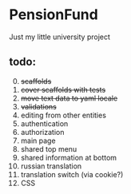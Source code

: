 PensionFund
===========

Just my little university project

## todo:
  0. <del>scaffolds</del>
  1. <del>cover scaffolds with tests</del>
  2. <del>move text data to yaml locale</del>
  3. <del>validations</del>
  4. editing from other entities
  5. authentication
  6. authorization
  7. main page
  8. shared top menu
  9. shared information at bottom
  10. russian translation
  11. translation switch (via cookie?)
  12. CSS